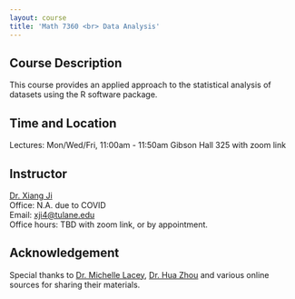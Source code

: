 ```yaml
---
layout: course
title: 'Math 7360 <br> Data Analysis'
---
```


## Course Description

This course provides an applied approach to the statistical analysis of datasets using the R software package.

## Time and Location

Lectures: Mon/Wed/Fri, 11:00am - 11:50am Gibson Hall 325 with zoom link
## Instructor

[Dr. Xiang Ji](https://sse.tulane.edu/math/faculty/ji)<br>
Office: N.A. due to COVID<br>
Email: <xji4@tulane.edu><br>
Office hours: TBD with zoom link, or by appointment.


## Acknowledgement

Special thanks to [Dr. Michelle Lacey](https://sse.tulane.edu/math/faculty/lacey), [Dr. Hua Zhou](http://hua-zhou.github.io/) and various online sources for sharing their materials.

